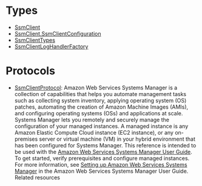 # Types

  - [SsmClient](/aws-sdk-swift/reference/0.x/AWSSSM/SsmClient)
  - [SsmClient.SsmClientConfiguration](/aws-sdk-swift/reference/0.x/AWSSSM/SsmClient_SsmClientConfiguration)
  - [SsmClientTypes](/aws-sdk-swift/reference/0.x/AWSSSM/SsmClientTypes)
  - [SsmClientLogHandlerFactory](/aws-sdk-swift/reference/0.x/AWSSSM/SsmClientLogHandlerFactory)

# Protocols

  - [SsmClientProtocol](/aws-sdk-swift/reference/0.x/AWSSSM/SsmClientProtocol):
    Amazon Web Services Systems Manager is a collection of capabilities that helps you automate management tasks such as collecting system inventory, applying operating system (OS) patches, automating the creation of Amazon Machine Images (AMIs), and configuring operating systems (OSs) and applications at scale. Systems Manager lets you remotely and securely manage the configuration of your managed instances. A managed instance is any Amazon Elastic Compute Cloud instance (EC2 instance), or any on-premises server or virtual machine (VM) in your hybrid environment that has been configured for Systems Manager. This reference is intended to be used with the [Amazon Web Services Systems Manager User Guide](https://docs.aws.amazon.com/systems-manager/latest/userguide/). To get started, verify prerequisites and configure managed instances. For more information, see [Setting up Amazon Web Services Systems Manager](https://docs.aws.amazon.com/systems-manager/latest/userguide/systems-manager-setting-up.html) in the Amazon Web Services Systems Manager User Guide. Related resources
